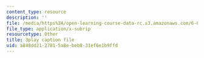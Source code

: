 ```yaml
---
content_type: resource
description: ''
file: /media/https%3A/open-learning-course-data-rc.s3.amazonaws.com/6-002-circuits-and-electronics-spring-2007/a848dd2127815a8ebeb831ef6e1b9ffd_jURSAKBlIZA.vtt
file_type: application/x-subrip
resourcetype: Other
title: 3play caption file
uid: a848dd21-2781-5a8e-beb8-31ef6e1b9ffd
---
```

